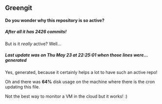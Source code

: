 ## Greengit

#### Do you wonder why this repository is so active?

##### After all it has 2426 commits!

But is it *really* active? Well...

##### Last update was on Thu May 23 at 22:25:01 when those lines were... generated

Yes, generated, because it certainly helps a lot to have such an active repo!

Oh and there was **64%** disk usage on the machine
where there is the cron updating this file.

Not the best way to monitor a VM in the cloud but it works! :)
